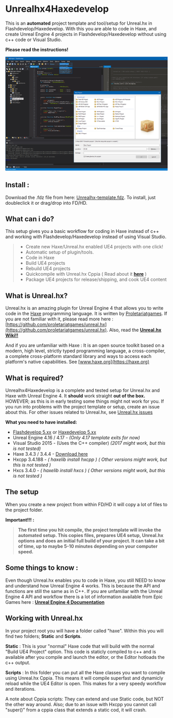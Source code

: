 # Unrealhx4Haxedevelop

This is an **automated** project template and tool/setup for Unreal.hx in Flashdevelop/Haxedevelop. With this you are able to code in Haxe, and create Unreal Engine 4 projects in Flashdevelop/Haxedevelop without using c++ code or Visual Studio.

**Please read the instructions!**

![](Screenshot.jpg?raw=true)

## Install :
Download the .fdz file from here:
[Unrealhx-template.fdz](https://github.com/datee/Unrealhx4Haxedevelop/raw/master/Unrealhx-template.fdz).
To install, just doubleclick it or drag/drop into FD/HD.

## What can i do?
This setup gives you a basic workflow for coding in Haxe instead of c++ and working with Flashdevelop/Haxedevelop instead of using Visual Studio.

>- Create new Haxe/Unreal.hx enabled UE4 projects with one click!
>- Automatic setup of plugin/tools.
>- Code in Haxe
>- Build UE4 projects
>- Rebuild UE4 projects
>- Quickcompile with Unreal.hx Cppia ( Read about it [**here**](https://github.com/proletariatgames/unreal.hx/wiki/Faster-compiler-iteration-with-cppia) )
>- Package UE4 projects for release/shipping, and cook UE4 content
 
## What is Unreal.hx?
Unreal.hx is an amazing plugin for Unreal Engine 4 that allows you to write code in the [Haxe](https://haxe.org) programming language. It is written by [Proletariatgames](http://proletariat.com/).
If you are not familiar with it, please read more here : [https://github.com/proletariatgames/unreal.hx](https://github.com/proletariatgames/unreal.hx). 
Also, read the [**Unreal.hx Wiki!!**](https://github.com/proletariatgames/unreal.hx/wiki)

And if you are unfamiliar with Haxe : It is an open source toolkit based on a modern, high level, strictly typed programming language, a cross-compiler, a complete cross-platform standard library and ways to access each platform's native capabilities. See [www.haxe.org](https://haxe.org)


## What is required?
Unrealhx4Haxedevelop is a complete and tested setup for Unreal.hx and Haxe with Unreal Engine 4. It **should** work straight **out of the box.** HOWEVER; as this is in early testing some things might not work for you. If you run into problems with the project template or setup, create an issue about this. For other issues related to Unreal.hx, see [Unreal.hx issues](https://github.com/proletariatgames/unreal.hx/issues)

**What you need to have installed:**
- [Flashdevelop 5.xx](http://www.flashdevelop.org/) or [Haxedevelop 5.xx](http://haxedevelop.org/)
- Unreal Engine 4.16 / 4.17 - *(Only 4.17 template exits for now)*
- Visual Studio 2015 - (Uses the C++ compiler) *(2017 might work, but this is not tested)*
- Haxe 3.4.3 / 3.4.4 - [Download here](https://haxe.org/download/)
- Hxcpp 3.4.188 - *( haxelib install hxcpp )* *( Other versions might work, but this is not tested )*
- Hxcs 3.4.0 - *( haxelib install hxcs )* *( Other versions might work, but this is not tested )*


## The setup
When you create a new project from within FD/HD it will copy a lot of files to the project folder.

**Important!!! :**
> **The first time you hit compile, the project template will invoke the automated setup. This copies files, prepares UE4 setup, Unreal.hx options and does an initial full build of your project. It can take a bit of time, up to maybe 5-10 minutes depending
> on your computer speed.**


## Some things to know :
Even though Unreal.hx enables you to code in Haxe, you still NEED to know and understand how Unreal Engine 4 works. This is because the API and functions are still the same as in C++.
If you are unfamiliar with the Unreal Engine 4 API and workflow there is a lot of information available from Epic Games here : **[Unreal Engine 4 Documentation](https://docs.unrealengine.com/latest/INT/)**

## Working with Unreal.hx
In your project root you will have a folder called "haxe". Within this you will find two folders; **Static** and **Scripts**.

**Static** : This is your "normal" Haxe code that will build with the normal "Build UE4 Project" option. This code is staticly compiled to c++ and is available after you compile and launch the editor, or the Editor hotloads the c++ output.

**Scripts** : In this folder you can put all the Haxe classes you want to compile using Unreal.hx Cppia. This means it will compile superfast and dynamicly reload while the UE4 Editor is open. This makes for a very speedy workflow and iterations. 

A note about Cppia scripts: They can extend and use Static code, but NOT the other way around. Also; due to an issue with Hxcpp you cannot call "super()" from a cppia class that extends a static cod, it will crash. 
